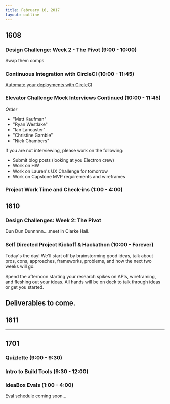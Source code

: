 ```yaml
---
title: February 16, 2017
layout: outline
---
```


## 1608

### Design Challenge: Week 2 - The Pivot (9:00 - 10:00)
Swap them comps

### Continuous Integration with CircleCI (10:00 - 11:45)
[Automate your deployments with CircleCI](http://frontend.turing.io/lessons/continuous-integration.html)  

### Elevator Challenge Mock Interviews Continued (10:00 - 11:45)

*Order*

* "Matt Kaufman"
* "Ryan Westlake"
* "Ian Lancaster"
* "Christine Gamble"
* "Nick Chambers"

If you are not interviewing, please work on the following:

* Submit blog posts (looking at you Electron crew)
* Work on HW
* Work on Lauren's UX Challenge for tomorrow
* Work on Capstone MVP requirements and wireframes

### Project Work Time and Check-ins (1:00 - 4:00)

## 1610

### Design Challenges: Week 2: The Pivot
Dun Dun Dunnnnn....meet in Clarke Hall.

### Self Directed Project Kickoff & Hackathon (10:00 - Forever)

Today's the day! We'll start off by brainstorming good ideas, talk about pros, cons, approaches, frameworks, problems, and how the next two weeks will go.  

Spend the afternoon starting your research spikes on APIs, wireframing, and fleshing out your ideas. All hands will be on deck to talk through ideas or get you started.  

Deliverables to come.   
--------------------------------------------

## 1611

--------------------------------------------

## 1701

### Quizlette (9:00 - 9:30)

### Intro to Build Tools (9:30 - 12:00)

### IdeaBox Evals (1:00 - 4:00)

Eval schedule coming soon...
